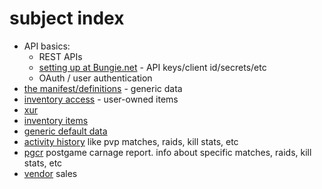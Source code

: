 # subject index
- API basics:
  - REST APIs
  - [setting up at Bungie.net](app-setup) - API keys/client id/secrets/etc
  - OAuth / user authentication
- [the manifest/definitions](definitions) - generic data 
- [inventory access](inventory) - user-owned items
- [xur](xur)
- [inventory items](inventory)
- [generic default data](definitions-using)
- [activity history](activities) like pvp matches, raids, kill stats, etc
- [pgcr](pgcr) postgame carnage report. info about specific matches, raids, kill stats, etc
- [vendor](vendors) sales